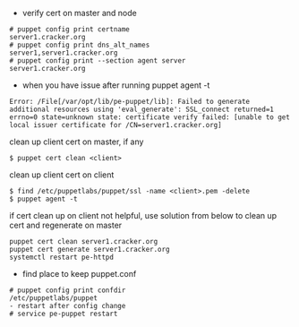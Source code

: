 * verify cert on master and node
```
# puppet config print certname
server1.cracker.org
# puppet config print dns_alt_names
server1,server1.cracker.org
# puppet config print --section agent server
server1.cracker.org
```
* when you have issue after running puppet agent -t
```
Error: /File[/var/opt/lib/pe-puppet/lib]: Failed to generate additional resources using 'eval_generate': SSL_connect returned=1 errno=0 state=unknown state: certificate verify failed: [unable to get local issuer certificate for /CN=server1.cracker.org]
```
clean up client cert on master, if any
```
$ puppet cert clean <client>
```
clean up client cert on client
```
$ find /etc/puppetlabs/puppet/ssl -name <client>.pem -delete
$ puppet agent -t
```
if cert clean up on client not helpful, use solution from below to clean up cert and regenerate on master
```
puppet cert clean server1.cracker.org
puppet cert generate server1.cracker.org
systemctl restart pe-httpd
```
* find place to keep puppet.conf 
```
# puppet config print confdir
/etc/puppetlabs/puppet
- restart after config change
# service pe-puppet restart
```
